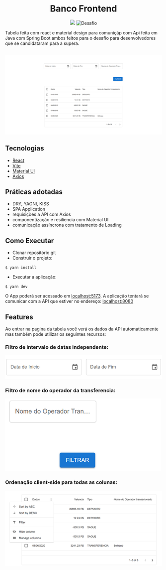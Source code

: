 <h1 align="center">
  Banco Frontend
</h1>

<p align="center">
 <img src="https://img.shields.io/static/v1?label=Dev&message=Kevin Rodrigues&color=8257E5&labelColor=000000" />
 <img src="https://img.shields.io/static/v1?label=Tipo&message=Desafio&color=8257E5&labelColor=000000" alt="Desafio" />
</p>

Tabela feita com react e material design para comuniçãp com Api feita em Java com Spring Boot ambos feitos para o desafio para desenvolvedores que se candidataram para a supera.
## 
<img src="docs/images/BancoFrontend.png"/>

## Tecnologias

- [React](https://react.dev/)
- [Vite](https://vitejs.dev/)
- [Material UI](https://mui.com/)
- [Axios](https://axios-http.com/ptbr/docs/intro)

## Práticas adotadas

- DRY, YAGNI, KISS
- SPA Application
- requisiçòes a API com Axios
- componentização e resiliencia com Material UI
- comunicação assíncrona com tratamento de Loading

## Como Executar

- Clonar repositório git
- Construir o projeto:
```
$ yarn install
```
- Executar a aplicação:
```
$ yarn dev
```

O App poderá ser acessado em [localhost:5173](http://localhost:5173).
A aplicação tentará se comunicar com a API que estiver no endereço: [localhost:8080](http://localhost:8080)

## Features

Ao entrar na pagina da tabela você verá os dados da API automaticamente mas também pode utilizar os seguintes recursos:

### Filtro de intervalo de datas independente:
<img src="docs/images/BancoFrontendFiltroDatas.png"/>

### Filtro de nome do operador da transferencia:
<img src="docs/images/BancoFrontendFiltroNome.png"/>

### Ordenação	client-side para todas as colunas:
<img src="docs/images/BancoFrontendOrdenação.png"/>
